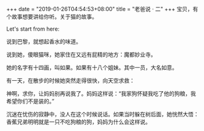 +++
date = "2019-01-26T04:54:53+08:00"
title = "老爸说 · 二"
+++
宝贝，有个故事想要讲给你听。关于猫的故事。  
  
Let's start from here:  
  
说到巴黎，就想起香水的味道。  
  
说到她，傻眼猫咪，她家住在又远有屁精的地方：魔都妙业寺。  
  
她的名字有十四画，叫如果。如果有十八个姐妹。其中一员，大名如意。  
  
有一天，在散步的时候她突然走得很快，向天空求救：  
  
神啊，求你，让妈妈别再说我了。妈妈这样说：“我家狗怀疑我吃了他的狗粮，我希望你们不是装的。”  
  
沉迷在忧伤的寂静中，没人在这个时候说话。如果当时躲在树后面，她恍然大悟：香蕉兄弟明明就是一只不吃狗粮的狗，妈妈为什么会这样说。  